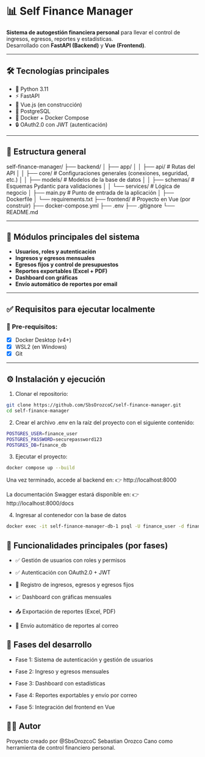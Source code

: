 # 📊 Self Finance Manager

**Sistema de autogestión financiera personal** para llevar el control de ingresos, egresos, reportes y estadísticas.  
Desarrollado con **FastAPI (Backend)** y **Vue (Frontend)**.

---

## 🛠️ Tecnologías principales

- 🐍 Python 3.11
- ⚡ FastAPI
- 🎨 Vue.js (en construcción)
- 🐘 PostgreSQL
- 🐳 Docker + Docker Compose
- 🔒 OAuth2.0 con JWT (autenticación)

---

## 🚀 Estructura general

self-finance-manager/ 
├── backend/ 
│ ├── app/ 
│ │ ├── api/ # Rutas del API 
│ │ ├── core/ # Configuraciones generales (conexiones, seguridad, etc.) 
│ │ ├── models/ # Modelos de la base de datos 
│ │ ├── schemas/ # Esquemas Pydantic para validaciones 
│ │ └── services/ # Lógica de negocio 
│ ├── main.py # Punto de entrada de la aplicación 
│ ├── Dockerfile 
│ └── requirements.txt 
├── frontend/ # Proyecto en Vue (por construir) 
├── docker-compose.yml 
├── .env 
├── .gitignore 
└── README.md

---

## 🧩 Módulos principales del sistema

- **Usuarios, roles y autenticación**
- **Ingresos y egresos mensuales**
- **Egresos fijos y control de presupuestos**
- **Reportes exportables (Excel + PDF)**
- **Dashboard con gráficas**
- **Envío automático de reportes por email**

---

## ✅ Requisitos para ejecutar localmente

### 🧰 Pre-requisitos:

- [x] Docker Desktop (v4+)
- [x] WSL2 (en Windows)
- [x] Git

---

## ⚙️ Instalación y ejecución

1. Clonar el repositorio:

```bash
git clone https://github.com/SbsOrozcoC/self-finance-manager.git
cd self-finance-manager
```

2. Crear el archivo .env en la raíz del proyecto con el siguiente contenido:

```bash
POSTGRES_USER=finance_user
POSTGRES_PASSWORD=securepassword123
POSTGRES_DB=finance_db
```

3. Ejecutar el proyecto:

```bash
docker compose up --build
```

Una vez terminado, accede al backend en:
👉 http://localhost:8000

La documentación Swagger estará disponible en:
👉 http://localhost:8000/docs

4. Ingresar al contenedor con la base de datos

```bash
docker exec -it self-finance-manager-db-1 psql -U finance_user -d finance_db
```

## 🔐 Funcionalidades principales (por fases)

- ✅ Gestión de usuarios con roles y permisos

- ✅ Autenticación con OAuth2.0 + JWT

- 🧾 Registro de ingresos, egresos y egresos fijos

- 📈 Dashboard con gráficas mensuales

- 📤 Exportación de reportes (Excel, PDF)

- 📧 Envío automático de reportes al correo


## 🧱 Fases del desarrollo

- Fase 1: Sistema de autenticación y gestión de usuarios

- Fase 2: Ingreso y egresos mensuales

- Fase 3: Dashboard con estadísticas

- Fase 4: Reportes exportables y envío por correo

- Fase 5: Integración del frontend en Vue


## 👨‍💻 Autor
Proyecto creado por @SbsOrozcoC Sebastian Orozco Cano como herramienta de control financiero personal.